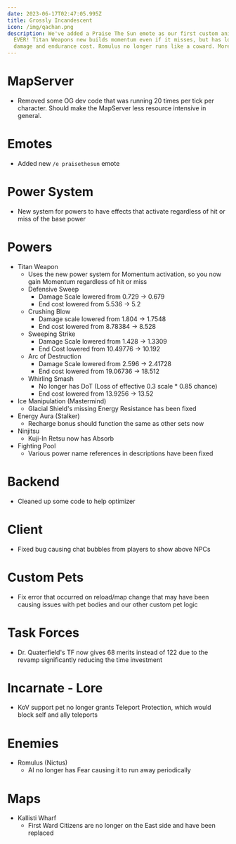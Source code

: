 ```yaml
---
date: 2023-06-17T02:47:05.995Z
title: Grossly Incandescent
icon: /img/qachan.png
description: We've added a Praise The Sun emote as our first custom animation
  EVER! Titan Weapons new builds momentum even if it misses, but has lower
  damage and endurance cost. Romulus no longer runs like a coward. More!
---
```

# MapServer

  * Removed some OG dev code that was running 20 times per tick per character. Should make the MapServer less resource intensive in general.

# Emotes

  * Added new `/e praisethesun` emote

# Power System

  * New system for powers to have effects that activate regardless of hit or miss of the base power

# Powers

  * Titan Weapon
    - Uses the new power system for Momentum activation, so you now gain Momentum regardless of hit or miss
    - Defensive Sweep
      + Damage Scale lowered from 0.729 -> 0.679
      + End cost lowered from 5.536 -> 5.2
    - Crushing Blow
      + Damage scale lowered from 1.804 -> 1.7548
      + End cost lowered from 8.78384 -> 8.528
    - Sweeping Strike
      + Damage Scale lowered from 1.428 -> 1.3309
      + End Cost lowered from 10.49776 -> 10.192
    - Arc of Destruction
      + Damage Scale lowered from 2.596 -> 2.41728
      + End cost lowered from 19.06736 -> 18.512
    - Whirling Smash
      + No longer has DoT (Loss of effective 0.3 scale * 0.85 chance)
      + End cost lowered from 13.9256 -> 13.52
  * Ice Manipulation (Mastermind)
    - Glacial Shield's missing Energy Resistance has been fixed
  * Energy Aura (Stalker)
    - Recharge bonus should function the same as other sets now
  * Ninjitsu
    - Kuji-In Retsu now has Absorb
  * Fighting Pool
    - Various power name references in descriptions have been fixed

# Backend 

  * Cleaned up some code to help optimizer

# Client

  * Fixed bug causing chat bubbles from players to show above NPCs

# Custom Pets

  * Fix error that occurred on reload/map change that may have been causing issues with pet bodies and our other custom pet logic

# Task Forces

  * Dr. Quaterfield's TF now gives 68 merits instead of 122 due to the revamp significantly reducing the time investment 

# Incarnate - Lore

  * KoV support pet no longer grants Teleport Protection, which would block self and ally teleports

# Enemies

  * Romulus (Nictus)
     - AI no longer has Fear causing it to run away periodically

# Maps

  * Kallisti Wharf
    - First Ward Citizens are no longer on the East side and have been replaced